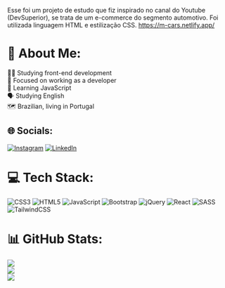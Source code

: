 Esse foi um projeto de estudo que fiz inspirado no canal do Youtube (DevSuperior), se trata de um e-commerce do segmento automotivo. Foi utilizada linguagem HTML e estilização CSS.
https://m-cars.netlify.app/


# 💫 About Me:
👨‍🎓	Studying front-end development<br>🎯	Focused on working as a developer<br>🧠	Learning JavaScript<br>🗣	Studying English<br>🗺️	Brazilian, living in Portugal


## 🌐 Socials:
[![Instagram](https://img.shields.io/badge/Instagram-%23E4405F.svg?logo=Instagram&logoColor=white)](https://instagram.com/igorgontijo) [![LinkedIn](https://img.shields.io/badge/LinkedIn-%230077B5.svg?logo=linkedin&logoColor=white)](https://linkedin.com/in/igorgpmarques) 

# 💻 Tech Stack:
![CSS3](https://img.shields.io/badge/css3-%231572B6.svg?style=flat&logo=css3&logoColor=white) ![HTML5](https://img.shields.io/badge/html5-%23E34F26.svg?style=flat&logo=html5&logoColor=white) ![JavaScript](https://img.shields.io/badge/javascript-%23323330.svg?style=flat&logo=javascript&logoColor=%23F7DF1E) ![Bootstrap](https://img.shields.io/badge/bootstrap-%23563D7C.svg?style=flat&logo=bootstrap&logoColor=white) ![jQuery](https://img.shields.io/badge/jquery-%230769AD.svg?style=flat&logo=jquery&logoColor=white) ![React](https://img.shields.io/badge/react-%2320232a.svg?style=flat&logo=react&logoColor=%2361DAFB) ![SASS](https://img.shields.io/badge/SASS-hotpink.svg?style=flat&logo=SASS&logoColor=white) ![TailwindCSS](https://img.shields.io/badge/tailwindcss-%2338B2AC.svg?style=flat&logo=tailwind-css&logoColor=white)
# 📊 GitHub Stats:
![](https://github-readme-stats.vercel.app/api?username=igorgontjo&theme=gotham&hide_border=false&include_all_commits=false&count_private=false)<br/>
![](https://github-readme-streak-stats.herokuapp.com/?user=igorgontjo&theme=gotham&hide_border=false)<br/>
![](https://github-readme-stats.vercel.app/api/top-langs/?username=igorgontjo&theme=gotham&hide_border=false&include_all_commits=false&count_private=false&layout=compact)

<!-- Proudly created with GPRM ( https://gprm.itsvg.in ) -->
